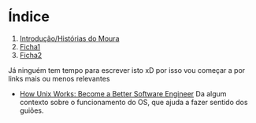 # Índice

 1. [Introdução/Histórias do Moura](./Intro.md)
 1. [Ficha1](./Ficha1.md)
 2. [Ficha2](./Ficha2.md)


Já ninguém tem tempo para escrever isto xD por isso vou começar a por links mais
ou menos relevantes

- [How Unix Works: Become a Better Software Engineer](https://neilkakkar.com/unix.html)
  Da algum contexto sobre o funcionamento do OS, que ajuda a fazer sentido dos
  guiões.
